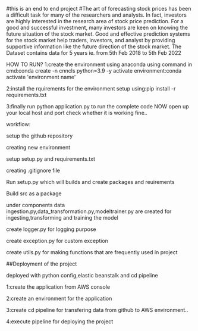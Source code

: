 #this is an end to end project
#The art of forecasting stock prices has been a difficult task for many of the researchers and analysts. In fact, investors are highly interested in the research area of stock price prediction. For a good and successful investment, many investors are keen on knowing the future situation of the stock market. Good and effective prediction systems for the stock market help traders, investors, and analyst by providing supportive information like the future direction of the stock market.
The Dataset contains data for 5 years ie. from 5th Feb 2018 to 5th Feb 2022






HOW TO RUN?
1:create the environment using anaconda
using command in cmd:conda create -n cnncls python=3.9 -y     activate environment:conda activate 'environment name'




2:install the rquirements for the environment setup
using:pip install -r requirements.txt



3:finally run python application.py to run the complete code
NOW open up your local host and port check whether it is working fine..


workflow:

setup the github repository


creating new environment


setup setup.py and requirements.txt


creating .gitignore file


Run setup.py which will builds and create packages and reuirements


Build src as a package

under components data ingestion.py,data_transformation.py,modeltrainer.py are created for ingesting,transforming and training the model


create logger.py  for logging purpose 


create exception.py for custom exception



create utils.py for making functions that are frequently used in project


##Deployment of the project

deployed with python config,elastic beanstalk and cd pipeline


1:create the application from AWS console

2:create an environment for the application


3:create cd pipeline for transfering data from github to AWS environment..


4:execute pipeline for deploying the project




